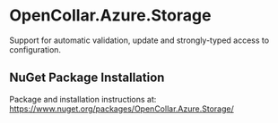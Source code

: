 # OpenCollar.Azure.Storage

Support for automatic validation, update and strongly-typed access to configuration.

## NuGet Package Installation

Package and installation instructions at: https://www.nuget.org/packages/OpenCollar.Azure.Storage/